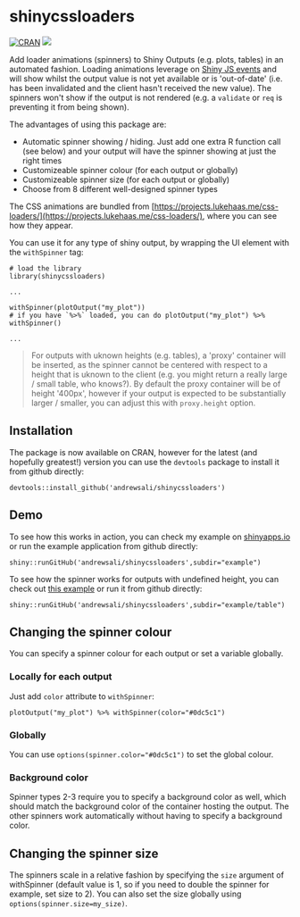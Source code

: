# shinycssloaders 

[![CRAN](http://www.r-pkg.org/badges/version/shinycssloaders)](https://cran.r-project.org/package=shinycssloaders)
[![](https://cranlogs.r-pkg.org/badges/shinycssloaders)](http://cran.rstudio.com/web/packages/shinycssloaders/index.html)

Add loader animations (spinners) to Shiny Outputs (e.g. plots, tables) in an automated fashion. Loading animations leverage on [Shiny JS events](https://shiny.rstudio.com/articles/js-events.html) and will show whilst the output value is not yet available or is 'out-of-date' (i.e. has been invalidated and the client hasn't received the new value). The spinners won't show if the output is not rendered (e.g. a `validate` or `req` is preventing it from being shown).

The advantages of using this package are:

* Automatic spinner showing / hiding. Just add one extra R function call (see below) and your output will have the spinner showing at just the right times
* Customizeable spinner colour (for each output or globally)
* Customizeable spinner size (for each output or globally)
* Choose from 8 different well-designed spinner types 

The CSS animations are bundled from [https://projects.lukehaas.me/css-loaders/](https://projects.lukehaas.me/css-loaders/), where you can see how they appear.

You can use it for any type of shiny output, by wrapping the UI element with the `withSpinner` tag:

```
# load the library
library(shinycssloaders)

...

withSpinner(plotOutput("my_plot")) 
# if you have `%>%` loaded, you can do plotOutput("my_plot") %>% withSpinner()

...
```

> For outputs with uknown heights (e.g. tables), a 'proxy' container will be inserted, as the spinner cannot be centered with respect to a height that is uknown to the client (e.g. you might return a really large / small table, who knows?). By default the proxy container will be of height '400px', however if your output is expected to be substantially larger / smaller, you can adjust this with `proxy.height` option.

## Installation

The package is now available on CRAN, however for the latest (and hopefully greatest!) version you can use the `devtools` package to install it from github directly:

```
devtools::install_github('andrewsali/shinycssloaders')
```
## Demo

To see how this works in action, you can check my example on [shinyapps.io](https://frontside.shinyapps.io/example/) or run the example application from github directly:

```
shiny::runGitHub('andrewsali/shinycssloaders',subdir="example")
```

To see how the spinner works for outputs with undefined height, you can check out [this example](https://frontside.shinyapps.io/table/) or run it from github directly:

```
shiny::runGitHub('andrewsali/shinycssloaders',subdir="example/table")
```


## Changing the spinner colour

You can specify a spinner colour for each output or set a variable globally. 

### Locally for each output

Just add `color` attribute to `withSpinner`:

```
plotOutput("my_plot") %>% withSpinner(color="#0dc5c1")
```

### Globally

You can use `options(spinner.color="#0dc5c1")` to set the global colour.

### Background color

Spinner types 2-3 require you to specify a background color as well, which should match the background color of the container hosting the output. The other spinners work automatically without having to specify a background color.

## Changing the spinner size

The spinners scale in a relative fashion by specifying the `size` argument of withSpinner (default value is 1, so if you need to double the spinner for example, set size to 2). You can also set the size globally using `options(spinner.size=my_size)`. 
